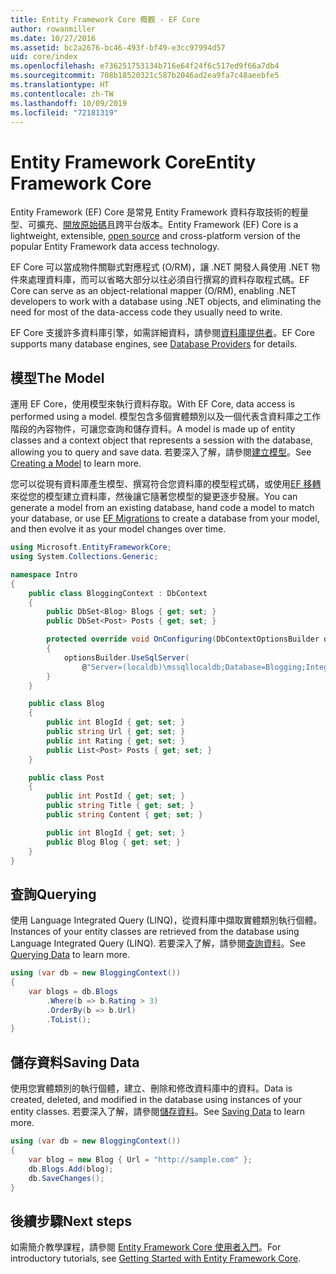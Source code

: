 ```yaml
---
title: Entity Framework Core 概觀 - EF Core
author: rowanmiller
ms.date: 10/27/2016
ms.assetid: bc2a2676-bc46-493f-bf49-e3cc97994d57
uid: core/index
ms.openlocfilehash: e736251753134b716e64f24f6c517ed9f66a7db4
ms.sourcegitcommit: 708b18520321c587b2046ad2ea9fa7c48aeebfe5
ms.translationtype: HT
ms.contentlocale: zh-TW
ms.lasthandoff: 10/09/2019
ms.locfileid: "72181319"
---
```

# <a name="entity-framework-core"></a><span data-ttu-id="699d5-102">Entity Framework Core</span><span class="sxs-lookup"><span data-stu-id="699d5-102">Entity Framework Core</span></span>

<span data-ttu-id="699d5-103">Entity Framework (EF) Core 是常見 Entity Framework 資料存取技術的輕量型、可擴充、[開放原始碼](https://github.com/aspnet/EntityFrameworkCore)且跨平台版本。</span><span class="sxs-lookup"><span data-stu-id="699d5-103">Entity Framework (EF) Core is a lightweight, extensible, [open source](https://github.com/aspnet/EntityFrameworkCore) and cross-platform version of the popular Entity Framework data access technology.</span></span>

<span data-ttu-id="699d5-104">EF Core 可以當成物件關聯式對應程式 (O/RM)，讓 .NET 開發人員使用 .NET 物件來處理資料庫，而可以省略大部分以往必須自行撰寫的資料存取程式碼。</span><span class="sxs-lookup"><span data-stu-id="699d5-104">EF Core can serve as an object-relational mapper (O/RM), enabling .NET developers to work with a database using .NET objects, and eliminating the need for most of the data-access code they usually need to write.</span></span>

<span data-ttu-id="699d5-105">EF Core 支援許多資料庫引擎，如需詳細資料，請參閱[資料庫提供者](providers/index.md)。</span><span class="sxs-lookup"><span data-stu-id="699d5-105">EF Core supports many database engines, see [Database Providers](providers/index.md) for details.</span></span>

## <a name="the-model"></a><span data-ttu-id="699d5-106">模型</span><span class="sxs-lookup"><span data-stu-id="699d5-106">The Model</span></span>

<span data-ttu-id="699d5-107">運用 EF Core，使用模型來執行資料存取。</span><span class="sxs-lookup"><span data-stu-id="699d5-107">With EF Core, data access is performed using a model.</span></span> <span data-ttu-id="699d5-108">模型包含多個實體類別以及一個代表含資料庫之工作階段的內容物件，可讓您查詢和儲存資料。</span><span class="sxs-lookup"><span data-stu-id="699d5-108">A model is made up of entity classes and a context object that represents a session with the database, allowing you to query and save data.</span></span> <span data-ttu-id="699d5-109">若要深入了解，請參閱[建立模型](modeling/index.md)。</span><span class="sxs-lookup"><span data-stu-id="699d5-109">See [Creating a Model](modeling/index.md) to learn more.</span></span>

<span data-ttu-id="699d5-110">您可以從現有資料庫產生模型、撰寫符合您資料庫的模型程式碼，或使用[EF 移轉](managing-schemas/migrations/index.md)來從您的模型建立資料庫，然後讓它隨著您模型的變更逐步發展。</span><span class="sxs-lookup"><span data-stu-id="699d5-110">You can generate a model from an existing database, hand code a model to match your database, or use [EF Migrations](managing-schemas/migrations/index.md) to create a database from your model, and then evolve it as your model changes over time.</span></span>

``` csharp
using Microsoft.EntityFrameworkCore;
using System.Collections.Generic;

namespace Intro
{
    public class BloggingContext : DbContext
    {
        public DbSet<Blog> Blogs { get; set; }
        public DbSet<Post> Posts { get; set; }

        protected override void OnConfiguring(DbContextOptionsBuilder optionsBuilder)
        {
            optionsBuilder.UseSqlServer(
                @"Server=(localdb)\mssqllocaldb;Database=Blogging;Integrated Security=True");
        }
    }

    public class Blog
    {
        public int BlogId { get; set; }
        public string Url { get; set; }
        public int Rating { get; set; }
        public List<Post> Posts { get; set; }
    }

    public class Post
    {
        public int PostId { get; set; }
        public string Title { get; set; }
        public string Content { get; set; }

        public int BlogId { get; set; }
        public Blog Blog { get; set; }
    }
}
```

## <a name="querying"></a><span data-ttu-id="699d5-111">查詢</span><span class="sxs-lookup"><span data-stu-id="699d5-111">Querying</span></span>

<span data-ttu-id="699d5-112">使用 Language Integrated Query (LINQ)，從資料庫中擷取實體類別執行個體。</span><span class="sxs-lookup"><span data-stu-id="699d5-112">Instances of your entity classes are retrieved from the database using Language Integrated Query (LINQ).</span></span> <span data-ttu-id="699d5-113">若要深入了解，請參閱[查詢資料](querying/index.md)。</span><span class="sxs-lookup"><span data-stu-id="699d5-113">See [Querying Data](querying/index.md) to learn more.</span></span>

``` csharp
using (var db = new BloggingContext())
{
    var blogs = db.Blogs
        .Where(b => b.Rating > 3)
        .OrderBy(b => b.Url)
        .ToList();
}
```

## <a name="saving-data"></a><span data-ttu-id="699d5-114">儲存資料</span><span class="sxs-lookup"><span data-stu-id="699d5-114">Saving Data</span></span>

<span data-ttu-id="699d5-115">使用您實體類別的執行個體，建立、刪除和修改資料庫中的資料。</span><span class="sxs-lookup"><span data-stu-id="699d5-115">Data is created, deleted, and modified in the database using instances of your entity classes.</span></span> <span data-ttu-id="699d5-116">若要深入了解，請參閱[儲存資料](saving/index.md)。</span><span class="sxs-lookup"><span data-stu-id="699d5-116">See [Saving Data](saving/index.md) to learn more.</span></span>

``` csharp
using (var db = new BloggingContext())
{
    var blog = new Blog { Url = "http://sample.com" };
    db.Blogs.Add(blog);
    db.SaveChanges();
}
```

## <a name="next-steps"></a><span data-ttu-id="699d5-117">後續步驟</span><span class="sxs-lookup"><span data-stu-id="699d5-117">Next steps</span></span>

<span data-ttu-id="699d5-118">如需簡介教學課程，請參閱 [Entity Framework Core 使用者入門](get-started/index.md)。</span><span class="sxs-lookup"><span data-stu-id="699d5-118">For introductory tutorials, see [Getting Started with Entity Framework Core](get-started/index.md).</span></span>

